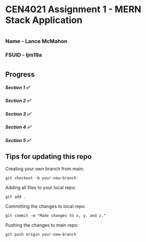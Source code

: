 # CEN4021 Assignment 1 - MERN Stack Application
#
### Name - Lance McMahon
### FSUID - ljm19a
#

## Progress

##### Section 1 ✅
##### Section 2 ✅
##### Section 3 ✅
##### Section 4 ✅
##### Section 5 ✅

## Tips for updating this repo

Creating your own branch from main:
```
git checkout -b your-new-branch
```

Adding all files to your local repo:
```
git add .
```

Committing the changes to local repo:
```
git commit -m "Made changes to x, y, and z."
```

Pushing the changes to main repo:
```
git push origin your-new-branch
```
